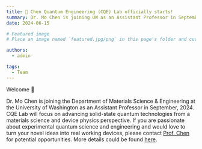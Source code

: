 ```yaml
---
title: 🎉 Chen Quantum Engineering (CQE) Lab officially starts!
summary: Dr. Mo Chen is joining UW as an Assistant Professor in September, 2024. CQE Lab will focus on advancing solid-state quantum technologies from a materials science and device physics perspectivve.
date: 2024-06-15

# Featured image
# Place an image named `featured.jpg/png` in this page's folder and customize its options here.

authors:
  - admin

tags:
  - Team
---
```


Welcome 👋

Dr. Mo Chen is joining the Department of Materials Science & Engineering at the University of Washington as an Assistant Professor in September, 2024. CQE Lab will focus on advancing solid-state quantum technologies from a materials science and device physics perspective. If you are passionate about experimental quantum science and engineering and would love to turn your novel ideas into real working devices, please contact [Prof. Chen](mailto:chenmo@caltech.edu) for potential opportunities. More details could be found [here](/opportunities/).

